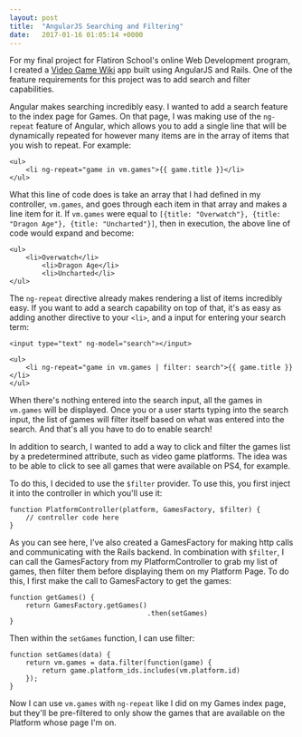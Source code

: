 ```yaml
---
layout: post
title:  "AngularJS Searching and Filtering"
date:   2017-01-16 01:05:14 +0000
---
```



For my final project for Flatiron School's online Web Development program, I created a [Video Game Wiki](https://github.com/KerryAlsace/video-game-wiki) app built using AngularJS and Rails. One of the feature requirements for this project was to add search and filter capabilities.

Angular makes searching incredibly easy. I wanted to add a search feature to the index page for Games. On that page, I was making use of the `ng-repeat` feature of Angular, which allows you to add a single line that will be dynamically repeated for however many items are in the array of items that you wish to repeat. For example:

```
<ul>
    <li ng-repeat="game in vm.games">{{ game.title }}</li>
</ul>
```

What this line of code does is take an array that I had defined in my controller, `vm.games`, and goes through each item in that array and makes a line item for it. If `vm.games` were equal to `[{title: "Overwatch"}, {title: "Dragon Age"}, {title: "Uncharted"}]`, then in execution, the above line of code would expand and become:

```
<ul>
    <li>Overwatch</li>
		<li>Dragon Age</li>
		<li>Uncharted</li>
</ul>
```

The `ng-repeat` directive already makes rendering a list of items incredibly easy. If you want to add a search capability on top of that, it's as easy as adding another directive to your `<li>`, and a input for entering your search term:

```
<input type="text" ng-model="search"></input>

<ul>
    <li ng-repeat="game in vm.games | filter: search">{{ game.title }}</li>
</ul>
```

When there's nothing entered into the search input, all the games in `vm.games` will be displayed. Once you or a user starts typing into the search input, the list of games will filter itself based on what was entered into the search. And that's all you have to do to enable search!

In addition to search, I wanted to add a way to click and filter the games list by a predetermined attribute, such as video game platforms. The idea was to be able to click to see all games that were available on PS4, for example.

To do this, I decided to use the `$filter` provider. To use this, you first inject it into the controller in which you'll use it:

```
function PlatformController(platform, GamesFactory, $filter) {
    // controller code here
}
```

As you can see here, I've also created a GamesFactory for making http calls and communicating with the Rails backend. In combination with `$filter`, I can call the GamesFactory from my PlatformController to grab my list of games, then filter them before displaying them on my Platform Page. To do this, I first make the call to GamesFactory to get the games:

```
function getGames() {
    return GamesFactory.getGames()
                                  .then(setGames)
}
```

Then within the `setGames` function, I can use filter:

```
function setGames(data) {
    return vm.games = data.filter(function(game) {
        return game.platform_ids.includes(vm.platform.id)
    });
}
```

Now I can use `vm.games` with `ng-repeat` like I did on my Games index page, but they'll be pre-filtered to only show the games that are available on the Platform whose page I'm on.
